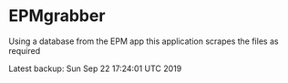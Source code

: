 # EPMgrabber
Using a database from the EPM app this application scrapes the files as required


Latest backup: Sun Sep 22 17:24:01 UTC 2019
